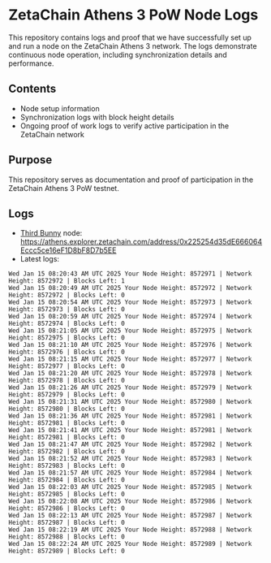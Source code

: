 # ZetaChain Athens 3 PoW Node Logs
This repository contains logs and proof that we have successfully set up and run a node on the ZetaChain Athens 3 network. The logs demonstrate continuous node operation, including synchronization details and performance.

## Contents
- Node setup information
- Synchronization logs with block height details
- Ongoing proof of work logs to verify active participation in the ZetaChain network

## Purpose
This repository serves as documentation and proof of participation in the ZetaChain Athens 3 PoW testnet.

## Logs

- [Third Bunny](https://thirdbunny.xyz/) node: https://athens.explorer.zetachain.com/address/0x225254d35dE666064Eccc5ce16eF1D8bF8D7b5EE
- Latest logs:
```
Wed Jan 15 08:20:43 AM UTC 2025 Your Node Height: 8572971 | Network Height: 8572972 | Blocks Left: 1
Wed Jan 15 08:20:49 AM UTC 2025 Your Node Height: 8572972 | Network Height: 8572972 | Blocks Left: 0
Wed Jan 15 08:20:54 AM UTC 2025 Your Node Height: 8572973 | Network Height: 8572973 | Blocks Left: 0
Wed Jan 15 08:20:59 AM UTC 2025 Your Node Height: 8572974 | Network Height: 8572974 | Blocks Left: 0
Wed Jan 15 08:21:05 AM UTC 2025 Your Node Height: 8572975 | Network Height: 8572975 | Blocks Left: 0
Wed Jan 15 08:21:10 AM UTC 2025 Your Node Height: 8572976 | Network Height: 8572976 | Blocks Left: 0
Wed Jan 15 08:21:15 AM UTC 2025 Your Node Height: 8572977 | Network Height: 8572977 | Blocks Left: 0
Wed Jan 15 08:21:20 AM UTC 2025 Your Node Height: 8572978 | Network Height: 8572978 | Blocks Left: 0
Wed Jan 15 08:21:26 AM UTC 2025 Your Node Height: 8572979 | Network Height: 8572979 | Blocks Left: 0
Wed Jan 15 08:21:31 AM UTC 2025 Your Node Height: 8572980 | Network Height: 8572980 | Blocks Left: 0
Wed Jan 15 08:21:36 AM UTC 2025 Your Node Height: 8572981 | Network Height: 8572981 | Blocks Left: 0
Wed Jan 15 08:21:41 AM UTC 2025 Your Node Height: 8572981 | Network Height: 8572981 | Blocks Left: 0
Wed Jan 15 08:21:47 AM UTC 2025 Your Node Height: 8572982 | Network Height: 8572982 | Blocks Left: 0
Wed Jan 15 08:21:52 AM UTC 2025 Your Node Height: 8572983 | Network Height: 8572983 | Blocks Left: 0
Wed Jan 15 08:21:57 AM UTC 2025 Your Node Height: 8572984 | Network Height: 8572984 | Blocks Left: 0
Wed Jan 15 08:22:03 AM UTC 2025 Your Node Height: 8572985 | Network Height: 8572985 | Blocks Left: 0
Wed Jan 15 08:22:08 AM UTC 2025 Your Node Height: 8572986 | Network Height: 8572986 | Blocks Left: 0
Wed Jan 15 08:22:13 AM UTC 2025 Your Node Height: 8572987 | Network Height: 8572987 | Blocks Left: 0
Wed Jan 15 08:22:19 AM UTC 2025 Your Node Height: 8572988 | Network Height: 8572988 | Blocks Left: 0
Wed Jan 15 08:22:24 AM UTC 2025 Your Node Height: 8572989 | Network Height: 8572989 | Blocks Left: 0
```

